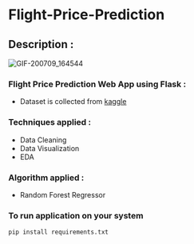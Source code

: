 # Flight-Price-Prediction

## Description : 


![GIF-200709_164544](https://user-images.githubusercontent.com/64924874/87034178-0e5fb600-c205-11ea-8569-4fcac9f20a58.gif)

### Flight Price Prediction Web App using Flask :

- Dataset is collected from [kaggle](https://www.kaggle.com/nikhilmittal/flight-fare-prediction-mh)

### Techniques applied :
- Data Cleaning
- Data Visualization
- EDA 
### Algorithm applied :
  * Random Forest Regressor
  
 ### To run application on your system
```bash
pip install requirements.txt 
``` 
